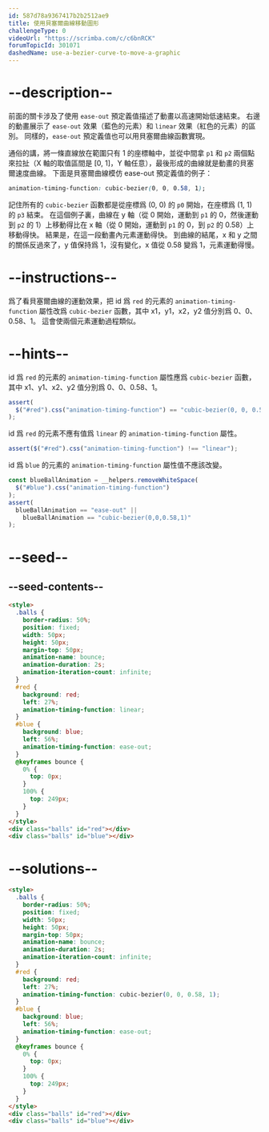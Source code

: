 ```yaml
---
id: 587d78a9367417b2b2512ae9
title: 使用貝塞爾曲線移動圖形
challengeType: 0
videoUrl: "https://scrimba.com/c/c6bnRCK"
forumTopicId: 301071
dashedName: use-a-bezier-curve-to-move-a-graphic
---
```


# --description--

前面的關卡涉及了使用 `ease-out` 預定義值描述了動畫以高速開始低速結束。 右邊的動畫展示了 `ease-out` 效果（藍色的元素）和 `linear` 效果（紅色的元素）的區別。 同樣的，`ease-out` 預定義值也可以用貝塞爾曲線函數實現。

通俗的講，將一條直線放在範圍只有 1 的座標軸中，並從中間拿 `p1` 和 `p2` 兩個點來拉扯（X 軸的取值區間是 \[0, 1]，Y 軸任意），最後形成的曲線就是動畫的貝塞爾速度曲線。 下面是貝塞爾曲線模仿 ease-out 預定義值的例子：

```css
animation-timing-function: cubic-bezier(0, 0, 0.58, 1);
```

記住所有的 `cubic-bezier` 函數都是從座標爲 (0, 0) 的 `p0` 開始，在座標爲 (1, 1) 的 `p3` 結束。 在這個例子裏，曲線在 y 軸（從 0 開始，運動到 `p1` 的 0，然後運動到 `p2` 的 1）上移動得比在 x 軸（從 0 開始，運動到 `p1` 的 0，到 `p2` 的 0.58）上移動得快。 結果是，在這一段動畫內元素運動得快。 到曲線的結尾，x 和 y 之間的關係反過來了，y 值保持爲 1，沒有變化，x 值從 0.58 變爲 1，元素運動得慢。

# --instructions--

爲了看貝塞爾曲線的運動效果，把 id 爲 `red` 的元素的 `animation-timing-function` 屬性改爲 `cubic-bezier` 函數，其中 x1，y1，x2，y2 值分別爲 0、0、0.58、1。 這會使兩個元素運動過程類似。

# --hints--

id 爲 `red` 的元素的 `animation-timing-function` 屬性應爲 `cubic-bezier` 函數，其中 x1、y1、x2、y2 值分別爲 0、0、0.58、1。

```js
assert(
  $("#red").css("animation-timing-function") == "cubic-bezier(0, 0, 0.58, 1)"
);
```

id 爲 `red` 的元素不應有值爲 `linear` 的 `animation-timing-function` 屬性。

```js
assert($("#red").css("animation-timing-function") !== "linear");
```

id 爲 `blue` 的元素的 `animation-timing-function` 屬性值不應該改變。

```js
const blueBallAnimation = __helpers.removeWhiteSpace(
  $("#blue").css("animation-timing-function")
);
assert(
  blueBallAnimation == "ease-out" ||
    blueBallAnimation == "cubic-bezier(0,0,0.58,1)"
);
```

# --seed--

## --seed-contents--

```html
<style>
  .balls {
    border-radius: 50%;
    position: fixed;
    width: 50px;
    height: 50px;
    margin-top: 50px;
    animation-name: bounce;
    animation-duration: 2s;
    animation-iteration-count: infinite;
  }
  #red {
    background: red;
    left: 27%;
    animation-timing-function: linear;
  }
  #blue {
    background: blue;
    left: 56%;
    animation-timing-function: ease-out;
  }
  @keyframes bounce {
    0% {
      top: 0px;
    }
    100% {
      top: 249px;
    }
  }
</style>
<div class="balls" id="red"></div>
<div class="balls" id="blue"></div>
```

# --solutions--

```html
<style>
  .balls {
    border-radius: 50%;
    position: fixed;
    width: 50px;
    height: 50px;
    margin-top: 50px;
    animation-name: bounce;
    animation-duration: 2s;
    animation-iteration-count: infinite;
  }
  #red {
    background: red;
    left: 27%;
    animation-timing-function: cubic-bezier(0, 0, 0.58, 1);
  }
  #blue {
    background: blue;
    left: 56%;
    animation-timing-function: ease-out;
  }
  @keyframes bounce {
    0% {
      top: 0px;
    }
    100% {
      top: 249px;
    }
  }
</style>
<div class="balls" id="red"></div>
<div class="balls" id="blue"></div>
```
